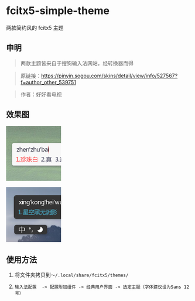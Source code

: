 # fcitx5-simple-theme
两款简约风的 fcitx5 主题
## 申明

> 两款主题皆来自于搜狗输入法网站，经转换器而得

> 原链接：https://pinyin.sogou.com/skins/detail/view/info/527567?f=author_other_539751

> 作者：好好看电视

## 效果图

![14666521144564_former](https://github.com/JeroGC/fcitx5-simple-theme/raw/master/white/14666521144564_former.png)

![14789719238324_former](https://github.com/JeroGC/fcitx5-simple-theme/raw/master/black/14789719238324_former.png)

## 使用方法

1. 将文件夹拷贝到`～/.local/share/fcitx5/themes/`

2. `输入法配置  -> 配置附加组件 -> 经典用户界面 -> 选定主题（字体建议设为Sans 12号）`
